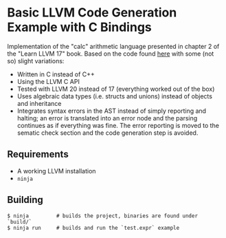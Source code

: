 # Basic LLVM Code Generation Example with C Bindings

Implementation of the "calc" arithmetic language presented in chapter 2 of the "Learn LLVM 17" book. Based on the code found [here](https://github.com/PacktPublishing/Learn-LLVM-17/tree/main/Chapter02/calc) with some (not so) slight variations:

 - Written in C instead of C++
 - Using the LLVM C API
 - Tested with LLVM 20 instead of 17 (everything worked out of the box)
 - Uses algebraic data types (i.e. structs and unions) instead of objects and inheritance
 - Integrates syntax errors in the AST instead of simply reporting and halting; an error is translated into an error node and the parsing continues as if everything was fine. The error reporting is moved to the sematic check section and the code generation step is avoided.

## Requirements

 - A working LLVM installation
 - `ninja`

## Building

```
$ ninja         # builds the project, binaries are found under `build/`
$ ninja run     # builds and run the `test.expr` example
```
